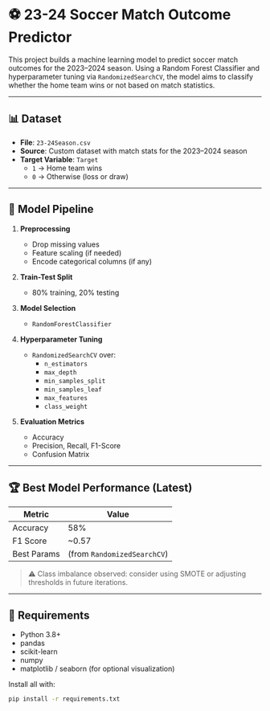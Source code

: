 # ⚽ 23-24 Soccer Match Outcome Predictor

This project builds a machine learning model to predict soccer match outcomes for the 2023–2024 season. Using a Random Forest Classifier and hyperparameter tuning via `RandomizedSearchCV`, the model aims to classify whether the home team wins or not based on match statistics.

---

## 📊 Dataset

- **File**: `23-24Season.csv`
- **Source**: Custom dataset with match stats for the 2023–2024 season
- **Target Variable**: `Target`  
  - `1` → Home team wins  
  - `0` → Otherwise (loss or draw)

---

## 🧠 Model Pipeline

1. **Preprocessing**  
   - Drop missing values  
   - Feature scaling (if needed)  
   - Encode categorical columns (if any)

2. **Train-Test Split**  
   - 80% training, 20% testing

3. **Model Selection**  
   - `RandomForestClassifier`

4. **Hyperparameter Tuning**  
   - `RandomizedSearchCV` over:
     - `n_estimators`
     - `max_depth`
     - `min_samples_split`
     - `min_samples_leaf`
     - `max_features`
     - `class_weight`

5. **Evaluation Metrics**  
   - Accuracy  
   - Precision, Recall, F1-Score  
   - Confusion Matrix

---

## 🏆 Best Model Performance (Latest)

| Metric       | Value |
|--------------|-------|
| Accuracy     | 58%   |
| F1 Score     | ~0.57 |
| Best Params  | (from `RandomizedSearchCV`) |

> ⚠️ Class imbalance observed: consider using SMOTE or adjusting thresholds in future iterations.

---

## 🔧 Requirements

- Python 3.8+
- pandas
- scikit-learn
- numpy
- matplotlib / seaborn (for optional visualization)

Install all with:
```bash
pip install -r requirements.txt
